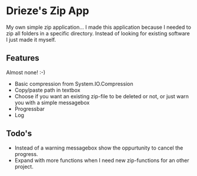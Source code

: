 # Drieze's Zip App

My own simple zip application...
I made this application because I needed to zip all folders in a specific directory.
Instead of looking for existing software I just made it myself.

## Features

Almost none! :-)

- Basic compression from System.IO.Compression
- Copy/paste path in textbox
- Choose if you want an existing zip-file to be deleted or not, or just warn you with a simple messagebox
- Progressbar
- Log

## Todo's
- Instead of a warning messagebox show the oppurtunity to cancel the progress.
- Expand with more functions when I need new zip-functions for an other project.
